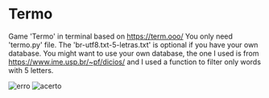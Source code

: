 # Termo
Game 'Termo' in terminal based on https://term.ooo/
You only need 'termo.py' file. The 'br-utf8.txt-5-letras.txt' is optional if you have your own database. 
You might want to use your own database, the one I used is from https://www.ime.usp.br/~pf/dicios/ and I used a function to filter only words with 5 letters.

![erro](https://user-images.githubusercontent.com/73307377/206869126-87a24e7e-5796-4c41-aaa2-16ab4856ed16.png)
![acerto](https://user-images.githubusercontent.com/73307377/206869136-fa66daed-28a0-454c-b8f0-bf0beb9301f5.png)

